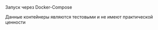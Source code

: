 Запуск через Docker-Compose



Данные контейнеры являются тестовыми и не имеют практической ценности
